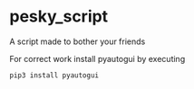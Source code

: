 # pesky_script
A script made to bother your friends

For correct work install pyautogui by executing

```bash
pip3 install pyautogui
```
  
